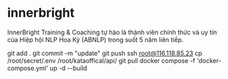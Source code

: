 # innerbright
InnerBright Training &amp; Coaching tự hào là thành viên chính thức và uy tín của Hiệp hội NLP Hoa Kỳ (ABNLP) trong suốt 5 năm liên tiếp.

git add .
git commit -m "update"
git push
ssh root@116.118.85.23
cp /root/secret/.env /root/kataoffical/api/
git pull
docker compose -f 'docker-compose.yml' up -d --build 
